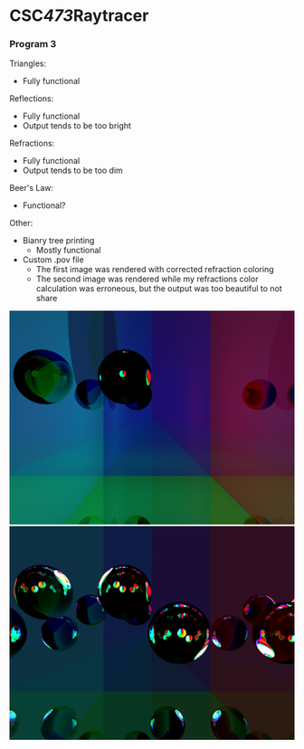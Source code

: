 # CSC*473*Raytracer

### Program 3

Triangles:
* Fully functional

Reflections:
* Fully functional
* Output tends to be too bright 

Refractions:
* Fully functional
* Output tends to be too dim

Beer's Law:
* Functional?

Other:
* Bianry tree printing
	* Mostly functional
* Custom .pov file
	* The first image was rendered with corrected refraction coloring
	* The second image was rendered while my refractions color calculation was erroneous, but the output was too beautiful to not share



![myPlanes](myPlanes.png)
![myPlanes2](myPlanes2.png)
